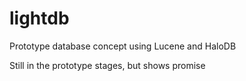 # lightdb
Prototype database concept using Lucene and HaloDB

Still in the prototype stages, but shows promise
